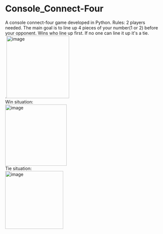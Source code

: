 # Console_Connect-Four
A console connect-four game developed in Python.
Rules: 2 players needed.
The main goal is to line up 4 pieces of your number(1 or 2) before your opponent. Wins who line up first. If no one can line it up it's a tie.<br/>
.<img width="201" alt="image" src="https://user-images.githubusercontent.com/128395953/232141194-edd6ddbb-321d-4805-9a09-f2f999dd6c93.png"><br/>
Win situation:<br/>
<img width="197" alt="image" src="https://user-images.githubusercontent.com/128395953/232141891-d072738b-3cdf-40c9-a4c7-78572f3df6e3.png"><br/>
Tie situation:<br/>
<img width="186" alt="image" src="https://user-images.githubusercontent.com/128395953/232142803-748b11be-9a61-4bc1-90db-71050e5b40a5.png"><br/>
